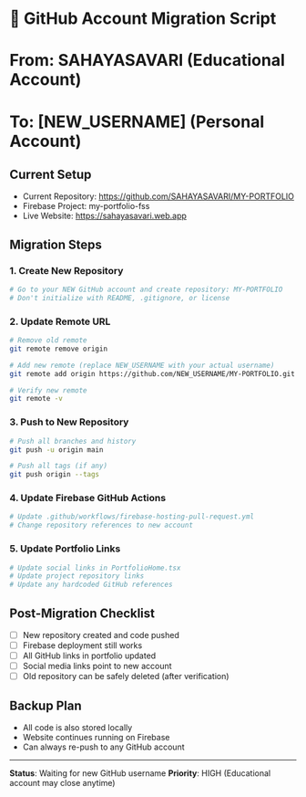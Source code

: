 # 🔄 GitHub Account Migration Script
# From: SAHAYASAVARI (Educational Account)
# To: [NEW_USERNAME] (Personal Account)

## Current Setup
- Current Repository: https://github.com/SAHAYASAVARI/MY-PORTFOLIO
- Firebase Project: my-portfolio-fss  
- Live Website: https://sahayasavari.web.app

## Migration Steps

### 1. Create New Repository
```bash
# Go to your NEW GitHub account and create repository: MY-PORTFOLIO
# Don't initialize with README, .gitignore, or license
```

### 2. Update Remote URL
```bash
# Remove old remote
git remote remove origin

# Add new remote (replace NEW_USERNAME with your actual username)
git remote add origin https://github.com/NEW_USERNAME/MY-PORTFOLIO.git

# Verify new remote
git remote -v
```

### 3. Push to New Repository
```bash
# Push all branches and history
git push -u origin main

# Push all tags (if any)
git push origin --tags
```

### 4. Update Firebase GitHub Actions
```bash
# Update .github/workflows/firebase-hosting-pull-request.yml
# Change repository references to new account
```

### 5. Update Portfolio Links
```bash
# Update social links in PortfolioHome.tsx
# Update project repository links
# Update any hardcoded GitHub references
```

## Post-Migration Checklist
- [ ] New repository created and code pushed
- [ ] Firebase deployment still works
- [ ] All GitHub links in portfolio updated
- [ ] Social media links point to new account
- [ ] Old repository can be safely deleted (after verification)

## Backup Plan
- All code is also stored locally
- Website continues running on Firebase
- Can always re-push to any GitHub account

---
**Status**: Waiting for new GitHub username
**Priority**: HIGH (Educational account may close anytime)

